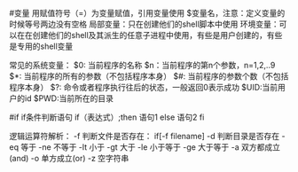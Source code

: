 #变量 
用赋值符号（=）为变量赋值，引用变量使用 $变量名，注意：定义变量的时候等号两边没有空格
局部变量：只在创建他们的shell脚本中使用
环境变量：可以在在创建他们的shell及其派生的任意子进程中使用，有些是用户创建的，有些是专用的shell变量

常见的系统变量：
$0: 当前程序的名称
$n：当前程序的第n个参数，n=1,2,..9
$*: 当前程序的所有的参数（不包括程序本身）
$#: 当前程序的参数个数（不包括程序本身）
$?: 命令或者程序执行往后的状态，一般返回0表示成功
$UID:当前用户的id
$PWD:当前所在的目录

#if
if条件判断语句
if（表达式）;then
	语句1
else
	语句2
fi

逻辑运算符解析：
-f 判断文件是否存在： if[-f filename]
-d 判断目录是否存在
-eq 等于
-ne 不等于
-lt 小于
-gt 大于
-le 小于等于
-ge 大于等于
-a 双方都成立(and)
-o 单方成立(or)
-z 空字符串